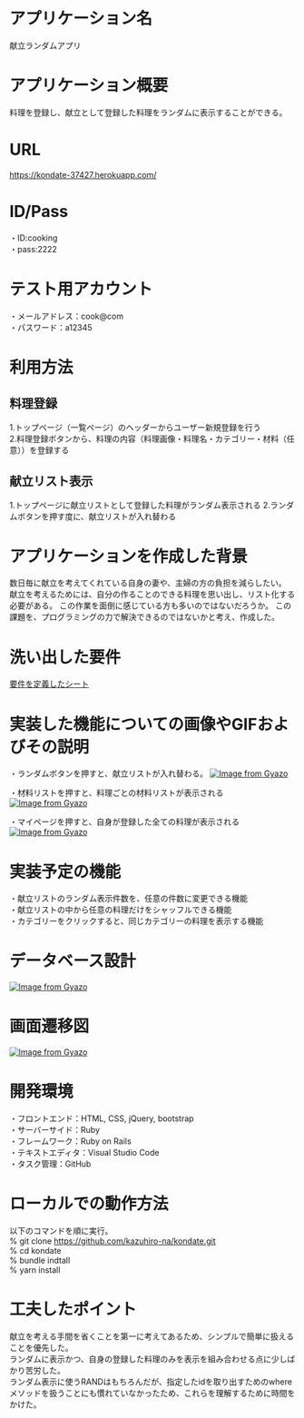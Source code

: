 # アプリケーション名
献立ランダムアプリ

# アプリケーション概要
料理を登録し、献立として登録した料理をランダムに表示することができる。
# URL
https://kondate-37427.herokuapp.com/    
# ID/Pass  
・ID:cooking  
・pass:2222
# テスト用アカウント
・メールアドレス：cook@com  
・パスワード：a12345
# 利用方法
## 料理登録
1.トップページ（一覧ページ）のヘッダーからユーザー新規登録を行う  
2.料理登録ボタンから、料理の内容（料理画像・料理名・カテゴリー・材料（任意））を登録する
## 献立リスト表示
1.トップページに献立リストとして登録した料理がランダム表示される
2.ランダムボタンを押す度に、献立リストが入れ替わる
# アプリケーションを作成した背景
数日毎に献立を考えてくれている自身の妻や、主婦の方の負担を減らしたい。
献立を考えるためには、自分の作ることのできる料理を思い出し、リスト化する必要がある。
この作業を面倒に感じている方も多いのではないだろうか。
この課題を、プログラミングの力で解決できるのではないかと考え、作成した。
# 洗い出した要件
[要件を定義したシート](https://docs.google.com/spreadsheets/d/1UR9DD2WO1-waoPM30F4Ey6nfHtSKaI3y_M5lSEKrWBY/edit#gid=982722306)
# 実装した機能についての画像やGIFおよびその説明
・ランダムボタンを押すと、献立リストが入れ替わる。
[![Image from Gyazo](https://i.gyazo.com/f954b32796f65d202d9971f1f9b5b3c2.gif)](https://gyazo.com/f954b32796f65d202d9971f1f9b5b3c2)

・材料リストを押すと、料理ごとの材料リストが表示される
[![Image from Gyazo](https://i.gyazo.com/49d7ccb2099371e02cf25a07d905f5fe.gif)](https://gyazo.com/49d7ccb2099371e02cf25a07d905f5fe)

・マイページを押すと、自身が登録した全ての料理が表示される
[![Image from Gyazo](https://i.gyazo.com/a61c9f95a16a927eaff022e90d87a1c0.gif)](https://gyazo.com/a61c9f95a16a927eaff022e90d87a1c0)

# 実装予定の機能
・献立リストのランダム表示件数を、任意の件数に変更できる機能  
・献立リストの中から任意の料理だけをシャッフルできる機能  
・カテゴリーをクリックすると、同じカテゴリーの料理を表示する機能
# データベース設計
[![Image from Gyazo](https://i.gyazo.com/36b4ab330c9f1c9d48fddd77d7352cda.png)](https://gyazo.com/36b4ab330c9f1c9d48fddd77d7352cda)
# 画面遷移図
[![Image from Gyazo](https://i.gyazo.com/b5871a41d25044054376e111c0c67040.png)](https://gyazo.com/b5871a41d25044054376e111c0c67040)
# 開発環境
・フロントエンド：HTML, CSS, jQuery, bootstrap   
・サーバーサイド：Ruby  
・フレームワーク：Ruby on Rails  
・テキストエディタ：Visual Studio Code  
・タスク管理：GitHub
# ローカルでの動作方法
以下のコマンドを順に実行。  
% git clone https://github.com/kazuhiro-na/kondate.git  
% cd kondate  
% bundle indtall  
% yarn install
# 工夫したポイント
献立を考える手間を省くことを第一に考えてあるため、シンプルで簡単に扱えることを優先した。  
ランダムに表示かつ、自身の登録した料理のみを表示を組み合わせる点に少しばかり苦労した。  
ランダム表示に使うRANDはもちろんだが、指定したidを取り出すためのwhereメソッドを扱うことにも慣れていなかったため、これらを理解するために時間をかけた。